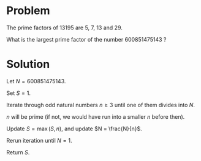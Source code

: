 # Problem

The prime factors of 13195 are 5, 7, 13 and 29.

What is the largest prime factor of the number 600851475143 ?

# Solution

Let $N = 600851475143$.

Set $S = 1$.

Iterate through odd natural numbers $n \geq 3$ until one of them divides into $N$.

$n$ will be prime (if not, we would have run into a smaller $n$ before then).

Update $S = \max(S, n)$, and update $N = \frac{N}{n}$.

Rerun iteration until $N = 1$.

Return $S$.
